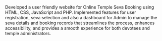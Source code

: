 Developed a user friendly website for Online Temple Seva Booking using HTML, CSS, JavaScript and PHP. Implemented features for user registration, seva selection and also a dashboard for Admin to manage the seva details and booking records that streamlines the process, enhances accessibility, and provides a smooth experience for both devotees and temple administrators.
